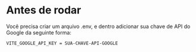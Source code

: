 # Antes de rodar

Você precisa criar um arquivo .env, e dentro adicionar sua chave de API do Google da seguinte forma:

`VITE_GOOGLE_API_KEY = SUA-CHAVE-API-GOOGLE`
